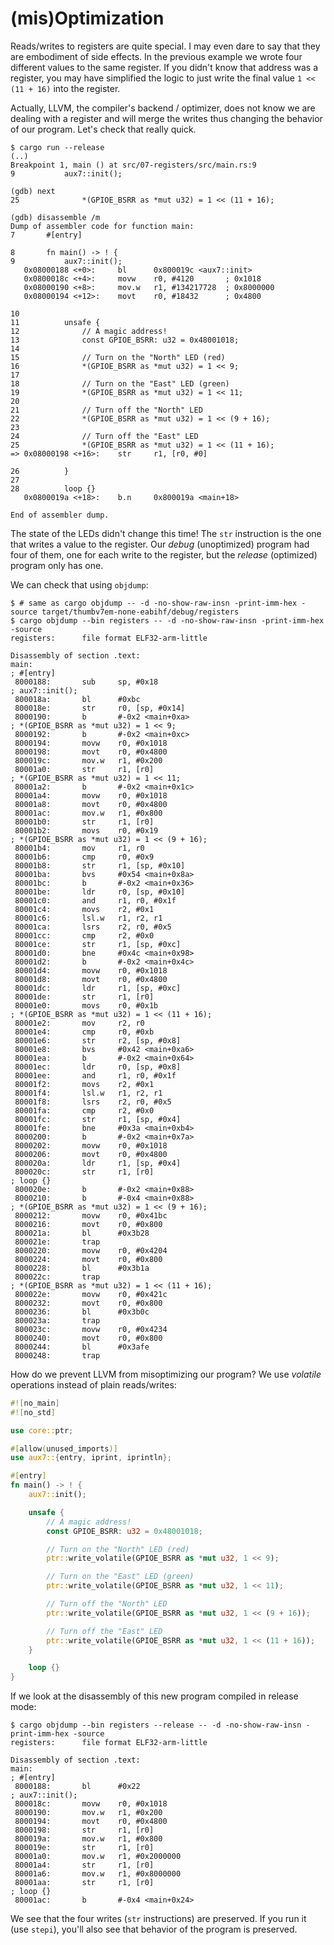 # (mis)Optimization

Reads/writes to registers are quite special. I may even dare to say that they are embodiment of side
effects. In the previous example we wrote four different values to the same register. If you didn't
know that address was a register, you may have simplified the logic to just write the final value `1
<< (11 + 16)` into the register.

Actually, LLVM, the compiler's backend / optimizer, does not know we are dealing with a register and
will merge the writes thus changing the behavior of our program. Let's check that really quick.

``` console
$ cargo run --release
(..)
Breakpoint 1, main () at src/07-registers/src/main.rs:9
9           aux7::init();

(gdb) next
25              *(GPIOE_BSRR as *mut u32) = 1 << (11 + 16);

(gdb) disassemble /m
Dump of assembler code for function main:
7       #[entry]

8       fn main() -> ! {
9           aux7::init();
   0x08000188 <+0>:     bl      0x800019c <aux7::init>
   0x0800018c <+4>:     movw    r0, #4120       ; 0x1018
   0x08000190 <+8>:     mov.w   r1, #134217728  ; 0x8000000
   0x08000194 <+12>:    movt    r0, #18432      ; 0x4800

10
11          unsafe {
12              // A magic address!
13              const GPIOE_BSRR: u32 = 0x48001018;
14
15              // Turn on the "North" LED (red)
16              *(GPIOE_BSRR as *mut u32) = 1 << 9;
17
18              // Turn on the "East" LED (green)
19              *(GPIOE_BSRR as *mut u32) = 1 << 11;
20
21              // Turn off the "North" LED
22              *(GPIOE_BSRR as *mut u32) = 1 << (9 + 16);
23
24              // Turn off the "East" LED
25              *(GPIOE_BSRR as *mut u32) = 1 << (11 + 16);
=> 0x08000198 <+16>:    str     r1, [r0, #0]

26          }
27
28          loop {}
   0x0800019a <+18>:    b.n     0x800019a <main+18>

End of assembler dump.
```

The state of the LEDs didn't change this time! The `str` instruction is the one that writes a value
to the register. Our *debug* (unoptimized) program had four of them, one for each write to the
register, but the *release* (optimized) program only has one.

We can check that using `objdump`:

``` console
$ # same as cargo objdump -- -d -no-show-raw-insn -print-imm-hex -source target/thumbv7em-none-eabihf/debug/registers
$ cargo objdump --bin registers -- -d -no-show-raw-insn -print-imm-hex -source
registers:      file format ELF32-arm-little

Disassembly of section .text:
main:
; #[entry]
 8000188:       sub     sp, #0x18
; aux7::init();
 800018a:       bl      #0xbc
 800018e:       str     r0, [sp, #0x14]
 8000190:       b       #-0x2 <main+0xa>
; *(GPIOE_BSRR as *mut u32) = 1 << 9;
 8000192:       b       #-0x2 <main+0xc>
 8000194:       movw    r0, #0x1018
 8000198:       movt    r0, #0x4800
 800019c:       mov.w   r1, #0x200
 80001a0:       str     r1, [r0]
; *(GPIOE_BSRR as *mut u32) = 1 << 11;
 80001a2:       b       #-0x2 <main+0x1c>
 80001a4:       movw    r0, #0x1018
 80001a8:       movt    r0, #0x4800
 80001ac:       mov.w   r1, #0x800
 80001b0:       str     r1, [r0]
 80001b2:       movs    r0, #0x19
; *(GPIOE_BSRR as *mut u32) = 1 << (9 + 16);
 80001b4:       mov     r1, r0
 80001b6:       cmp     r0, #0x9
 80001b8:       str     r1, [sp, #0x10]
 80001ba:       bvs     #0x54 <main+0x8a>
 80001bc:       b       #-0x2 <main+0x36>
 80001be:       ldr     r0, [sp, #0x10]
 80001c0:       and     r1, r0, #0x1f
 80001c4:       movs    r2, #0x1
 80001c6:       lsl.w   r1, r2, r1
 80001ca:       lsrs    r2, r0, #0x5
 80001cc:       cmp     r2, #0x0
 80001ce:       str     r1, [sp, #0xc]
 80001d0:       bne     #0x4c <main+0x98>
 80001d2:       b       #-0x2 <main+0x4c>
 80001d4:       movw    r0, #0x1018
 80001d8:       movt    r0, #0x4800
 80001dc:       ldr     r1, [sp, #0xc]
 80001de:       str     r1, [r0]
 80001e0:       movs    r0, #0x1b
; *(GPIOE_BSRR as *mut u32) = 1 << (11 + 16);
 80001e2:       mov     r2, r0
 80001e4:       cmp     r0, #0xb
 80001e6:       str     r2, [sp, #0x8]
 80001e8:       bvs     #0x42 <main+0xa6>
 80001ea:       b       #-0x2 <main+0x64>
 80001ec:       ldr     r0, [sp, #0x8]
 80001ee:       and     r1, r0, #0x1f
 80001f2:       movs    r2, #0x1
 80001f4:       lsl.w   r1, r2, r1
 80001f8:       lsrs    r2, r0, #0x5
 80001fa:       cmp     r2, #0x0
 80001fc:       str     r1, [sp, #0x4]
 80001fe:       bne     #0x3a <main+0xb4>
 8000200:       b       #-0x2 <main+0x7a>
 8000202:       movw    r0, #0x1018
 8000206:       movt    r0, #0x4800
 800020a:       ldr     r1, [sp, #0x4]
 800020c:       str     r1, [r0]
; loop {}
 800020e:       b       #-0x2 <main+0x88>
 8000210:       b       #-0x4 <main+0x88>
; *(GPIOE_BSRR as *mut u32) = 1 << (9 + 16);
 8000212:       movw    r0, #0x41bc
 8000216:       movt    r0, #0x800
 800021a:       bl      #0x3b28
 800021e:       trap
 8000220:       movw    r0, #0x4204
 8000224:       movt    r0, #0x800
 8000228:       bl      #0x3b1a
 800022c:       trap
; *(GPIOE_BSRR as *mut u32) = 1 << (11 + 16);
 800022e:       movw    r0, #0x421c
 8000232:       movt    r0, #0x800
 8000236:       bl      #0x3b0c
 800023a:       trap
 800023c:       movw    r0, #0x4234
 8000240:       movt    r0, #0x800
 8000244:       bl      #0x3afe
 8000248:       trap
```

How do we prevent LLVM from misoptimizing our program? We use *volatile* operations instead of plain
reads/writes:

``` rust
#![no_main]
#![no_std]

use core::ptr;

#[allow(unused_imports)]
use aux7::{entry, iprint, iprintln};

#[entry]
fn main() -> ! {
    aux7::init();

    unsafe {
        // A magic address!
        const GPIOE_BSRR: u32 = 0x48001018;

        // Turn on the "North" LED (red)
        ptr::write_volatile(GPIOE_BSRR as *mut u32, 1 << 9);

        // Turn on the "East" LED (green)
        ptr::write_volatile(GPIOE_BSRR as *mut u32, 1 << 11);

        // Turn off the "North" LED
        ptr::write_volatile(GPIOE_BSRR as *mut u32, 1 << (9 + 16));

        // Turn off the "East" LED
        ptr::write_volatile(GPIOE_BSRR as *mut u32, 1 << (11 + 16));
    }

    loop {}
}
```

If we look at the disassembly of this new program compiled in release mode:

``` console
$ cargo objdump --bin registers --release -- -d -no-show-raw-insn -print-imm-hex -source
registers:      file format ELF32-arm-little

Disassembly of section .text:
main:
; #[entry]
 8000188:       bl      #0x22
; aux7::init();
 800018c:       movw    r0, #0x1018
 8000190:       mov.w   r1, #0x200
 8000194:       movt    r0, #0x4800
 8000198:       str     r1, [r0]
 800019a:       mov.w   r1, #0x800
 800019e:       str     r1, [r0]
 80001a0:       mov.w   r1, #0x2000000
 80001a4:       str     r1, [r0]
 80001a6:       mov.w   r1, #0x8000000
 80001aa:       str     r1, [r0]
; loop {}
 80001ac:       b       #-0x4 <main+0x24>
```

We see that the four writes (`str` instructions) are preserved. If you run it (use `stepi`), you'll
also see that behavior of the program is preserved.
